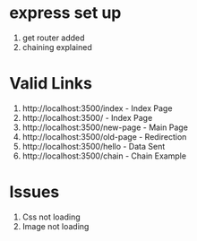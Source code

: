 # express set up
1. get router added
2. chaining explained


# Valid Links
1. http://localhost:3500/index - Index Page
2. http://localhost:3500/ - Index Page
3. http://localhost:3500/new-page - Main Page
4. http://localhost:3500/old-page - Redirection
5. http://localhost:3500/hello - Data Sent
6. http://localhost:3500/chain - Chain Example

# Issues
1. Css not loading
2. Image not loading